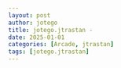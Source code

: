 ```yaml
---
layout: post
author: jotego
title: jotego.jtrastan - 
date: 2025-01-01
categories: [Arcade, jtrastan]
tags: [jotego.jtrastan]
---
```



